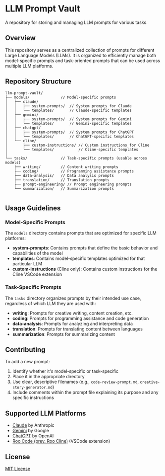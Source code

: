 # LLM Prompt Vault

A repository for storing and managing LLM prompts for various tasks.

## Overview

This repository serves as a centralized collection of prompts for different Large Language Models (LLMs). It is organized to efficiently manage both model-specific prompts and task-oriented prompts that can be used across multiple LLM platforms.

## Repository Structure

```
llm-prompt-vault/
├── models/              // Model-specific prompts
│   ├── claude/
│   │   ├── system-prompts/  // System prompts for Claude
│   │   └── templates/       // Claude-specific templates
│   ├── gemini/
│   │   ├── system-prompts/  // System prompts for Gemini
│   │   └── templates/       // Gemini-specific templates
│   ├── chatgpt/
│   │   ├── system-prompts/  // System prompts for ChatGPT
│   │   └── templates/       // ChatGPT-specific templates
│   └── cline/
│       ├── custom-instructions/ // Custom instructions for Cline
│       └── templates/           // Cline-specific templates
│
└── tasks/               // Task-specific prompts (usable across models)
    ├── writing/         // Content writing prompts
    ├── coding/          // Programming assistance prompts
    ├── data-analysis/   // Data analysis prompts
    ├── translation/     // Translation prompts
    ├── prompt-engineering/ // Prompt engineering prompts
    └── summarization/   // Summarization prompts


```

## Usage Guidelines

### Model-Specific Prompts

The `models` directory contains prompts that are optimized for specific LLM platforms:

- **system-prompts**: Contains prompts that define the basic behavior and capabilities of the model
- **templates**: Contains model-specific templates optimized for that particular LLM
- **custom-instructions** (Cline only): Contains custom instructions for the Cline VSCode extension

### Task-Specific Prompts

The `tasks` directory organizes prompts by their intended use case, regardless of which LLM they are used with:

- **writing**: Prompts for creative writing, content creation, etc.
- **coding**: Prompts for programming assistance and code generation
- **data-analysis**: Prompts for analyzing and interpreting data
- **translation**: Prompts for translating content between languages
- **summarization**: Prompts for summarizing content

## Contributing

To add a new prompt:

1. Identify whether it's model-specific or task-specific
2. Place it in the appropriate directory
3. Use clear, descriptive filenames (e.g., `code-review-prompt.md`, `creative-story-generator.md`)
4. Include comments within the prompt file explaining its purpose and any specific instructions

## Supported LLM Platforms

- [Claude](https://www.anthropic.com/claude) by Anthropic
- [Gemini](https://gemini.google.com/) by Google
- [ChatGPT](https://chat.openai.com/) by OpenAI
- [Roo Code (prev. Roo Cline)](https://roocode.com/) (VSCode extension)

## License

[MIT License](LICENSE)
